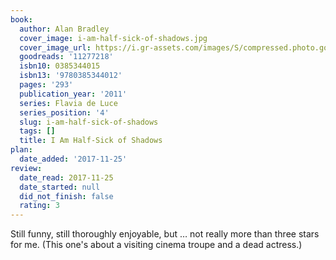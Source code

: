 ```yaml
---
book:
  author: Alan Bradley
  cover_image: i-am-half-sick-of-shadows.jpg
  cover_image_url: https://i.gr-assets.com/images/S/compressed.photo.goodreads.com/books/1409945571l/11277218._SX98_.jpg
  goodreads: '11277218'
  isbn10: 0385344015
  isbn13: '9780385344012'
  pages: '293'
  publication_year: '2011'
  series: Flavia de Luce
  series_position: '4'
  slug: i-am-half-sick-of-shadows
  tags: []
  title: I Am Half-Sick of Shadows
plan:
  date_added: '2017-11-25'
review:
  date_read: 2017-11-25
  date_started: null
  did_not_finish: false
  rating: 3
---
```


Still funny, still thoroughly enjoyable, but … not really more than three stars for me. (This one's about a visiting cinema troupe and a dead actress.)
